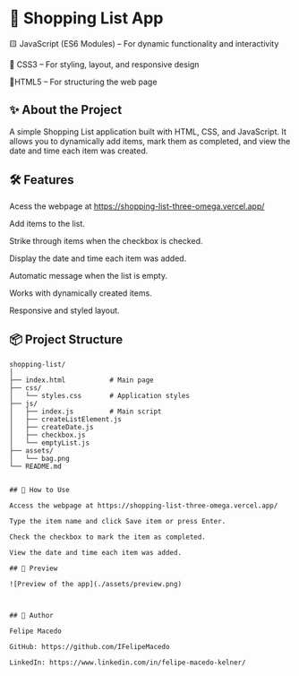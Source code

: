 # 🛒 Shopping List App

🟨 JavaScript (ES6 Modules) – For dynamic functionality and interactivity

🎨 CSS3 – For styling, layout, and responsive design

📄HTML5 – For structuring the web page

## ✨ About the Project

A simple Shopping List application built with HTML, CSS, and JavaScript.
It allows you to dynamically add items, mark them as completed, and view the date and time each item was created.

## 🛠 Features

Acess the webpage at https://shopping-list-three-omega.vercel.app/

Add items to the list.

Strike through items when the checkbox is checked.

Display the date and time each item was added.

Automatic message when the list is empty.

Works with dynamically created items.

Responsive and styled layout.

## 📦 Project Structure

```text
shopping-list/
│
├── index.html           # Main page
├── css/
│   └── styles.css       # Application styles
├── js/
│   ├── index.js         # Main script
│   ├── createListElement.js
│   ├── createDate.js
│   ├── checkbox.js
│   └── emptyList.js
├── assets/
│   └── bag.png
└── README.md


## 🚀 How to Use

Access the webpage at https://shopping-list-three-omega.vercel.app/

Type the item name and click Save item or press Enter.

Check the checkbox to mark the item as completed.

View the date and time each item was added.

## 📸 Preview

![Preview of the app](./assets/preview.png)



## 📝 Author

Felipe Macedo

GitHub: https://github.com/IFelipeMacedo

LinkedIn: https://www.linkedin.com/in/felipe-macedo-kelner/

